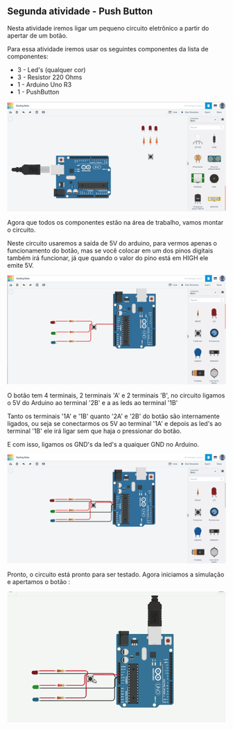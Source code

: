 ## Segunda atividade - Push Button
Nesta atividade iremos ligar um pequeno circuito eletrônico a partir do apertar de um botão.

Para essa atividade iremos usar os seguintes componentes da lista de componentes:

* 3 - Led's (qualquer cor)
* 3 - Resistor 220 Ohms
* 1 - Arduino Uno R3
* 1 - PushButton

<img src = "../Imgs/atv2_1.png">

Agora que todos os componentes estão na área de trabalho, vamos montar o circuito.

Neste circuito usaremos a saída de 5V do arduino, para vermos apenas o funcionamento do botão, mas se você colocar em um dos pinos digitais também irá funcionar, já que quando o valor do pino está em HIGH ele emite 5V.

<img src = "../Imgs/atv2_2.png">

O botão tem 4 terminais, 2 terminais 'A' e 2 terminais 'B', no circuito ligamos o 5V do Arduino ao terminal '2B' e a as leds ao terminal '1B'

Tanto os terminais '1A' e '1B' quanto '2A' e '2B' do botão são internamente ligados, ou seja se conectarmos os 5V ao terminal '1A' e depois as led's ao terminal '1B' ele irá ligar sem que haja o pressionar do botão.

E com isso, ligamos os GND's da led's a quaiquer GND no Arduino.

<img src = "../Imgs/atv2_3.png">

Pronto, o circuito está pronto para ser testado. Agora iniciamos a simulação e apertamos o botão :

<img src = "../Imgs/atv2_4.gif">
